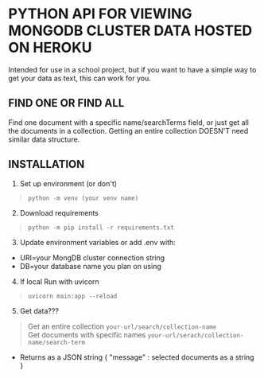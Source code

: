 # PYTHON API FOR VIEWING MONGODB CLUSTER DATA HOSTED ON HEROKU

Intended for use in a school project, but if you want to have
a simple way to get your data as text, this can work for you.

## FIND ONE OR FIND ALL

Find one document with a specific name/searchTerms field,
or just get all the documents in a collection.
Getting an entire collection DOESN'T need similar data structure.

## INSTALLATION
1. Set up environment (or don't)
>   `python -m venv (your venv name)`
2. Download requirements
>   `python -m pip install -r requirements.txt`
3. Update environment variables or add .env with:
- URI=your MongDB cluster connection string
- DB=your database name you plan on using
4. If local Run with uvicorn
>   `uvicorn main:app --reload`
5. Get data???
>   Get an entire collection
>   `your-url/search/collection-name`<br>
>   Get documents with specific names
>   `your-url/serach/collection-name/search-term`<br>
- Returns as a JSON string {
    "message" : selected documents as a string
}

